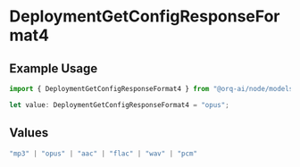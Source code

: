 # DeploymentGetConfigResponseFormat4

## Example Usage

```typescript
import { DeploymentGetConfigResponseFormat4 } from "@orq-ai/node/models/operations";

let value: DeploymentGetConfigResponseFormat4 = "opus";
```

## Values

```typescript
"mp3" | "opus" | "aac" | "flac" | "wav" | "pcm"
```